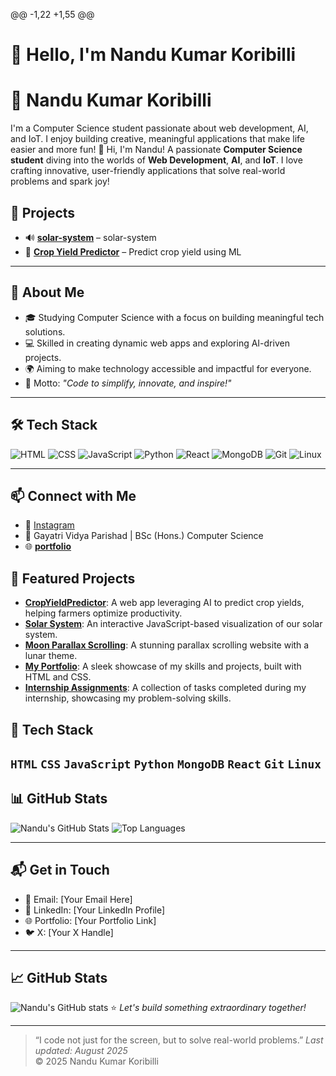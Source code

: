 @@ -1,22 +1,55 @@
# 👋 Hello, I'm Nandu Kumar Koribilli
# 🌟 Nandu Kumar Koribilli

I'm a Computer Science student passionate about web development, AI, and IoT. I enjoy building creative, meaningful applications that make life easier and more fun!
👋 Hi, I'm Nandu! A passionate **Computer Science student** diving into the worlds of **Web Development**, **AI**, and **IoT**. I love crafting innovative, user-friendly applications that solve real-world problems and spark joy!

## 🚀 Projects
- 🔊 **[solar-system](https://github.com/Nandukumar-koribilli/solar-system)** – solar-system
- 🌱 **[Crop Yield Predictor](https://github.com/Nandukumar-koribilli/CropYieldPredictor/tree/main/CropYieldPredictor)** – Predict crop yield using ML
---

## 🚀 About Me
- 🎓 Studying Computer Science with a focus on building meaningful tech solutions.
- 💻 Skilled in creating dynamic web apps and exploring AI-driven projects.
- 🌍 Aiming to make technology accessible and impactful for everyone.
- 🎯 Motto: *"Code to simplify, innovate, and inspire!"*

---

## 🛠️ Tech Stack
![HTML](https://img.shields.io/badge/-HTML-E34F26?logo=html5&logoColor=white&style=flat)
![CSS](https://img.shields.io/badge/-CSS-1572B6?logo=css3&logoColor=white&style=flat)
![JavaScript](https://img.shields.io/badge/-JavaScript-F7DF1E?logo=javascript&logoColor=black&style=flat)
![Python](https://img.shields.io/badge/-Python-3776AB?logo=python&logoColor=white&style=flat)
![React](https://img.shields.io/badge/-React-61DAFB?logo=react&logoColor=black&style=flat)
![MongoDB](https://img.shields.io/badge/-MongoDB-47A248?logo=mongodb&logoColor=white&style=flat)
![Git](https://img.shields.io/badge/-Git-F05032?logo=git&logoColor=white&style=flat)
![Linux](https://img.shields.io/badge/-Linux-FCC624?logo=linux&logoColor=black&style=flat)

---

## 📫 Connect with Me
- 💼 [Instagram](https://www.instagram.com/nandukumar_official)
- 📍 Gayatri Vidya Parishad | BSc (Hons.) Computer Science
- 🌐 **[portfolio](https://github.com/Nandukumar-koribilli/my-portfolio)** 
## 🌟 Featured Projects
- **[CropYieldPredictor](https://github.com/Nandukumar-koribilli/CropYieldPredictor)**: A web app leveraging AI to predict crop yields, helping farmers optimize productivity.  
- **[Solar System](https://github.com/Nandukumar-koribilli/solar-system)**: An interactive JavaScript-based visualization of our solar system.  
- **[Moon Parallax Scrolling](https://github.com/Nandukumar-koribilli/moon-parallax-scrolling)**: A stunning parallax scrolling website with a lunar theme.  
- **[My Portfolio](https://github.com/Nandukumar-koribilli/my-portfolio)**: A sleek showcase of my skills and projects, built with HTML and CSS.  
- **[Internship Assignments](https://github.com/Nandukumar-koribilli/internship-assignments)**: A collection of tasks completed during my internship, showcasing my problem-solving skills.

## 🧠 Tech Stack
`HTML` `CSS` `JavaScript` `Python` `MongoDB` `React` `Git` `Linux`
---

## 📊 GitHub Stats
![Nandu's GitHub Stats](https://github-readme-stats.vercel.app/api?username=Nandukumar-koribilli&show_icons=true&theme=radical)
![Top Languages](https://github-readme-stats.vercel.app/api/top-langs/?username=Nandukumar-koribilli&layout=compact&theme=radical)

---

## 📬 Get in Touch
- 📧 Email: [Your Email Here]
- 💼 LinkedIn: [Your LinkedIn Profile]
- 🌐 Portfolio: [Your Portfolio Link]
- 🐦 X: [Your X Handle]

---

## 📈 GitHub Stats
![Nandu's GitHub stats](https://github-readme-stats.vercel.app/api?username=nandukumar-koribilli&show_icons=true&theme=github_dark)
⭐️ *Let's build something extraordinary together!*

---

> “I code not just for the screen, but to solve real-world problems.”
*Last updated: August 2025*  
© 2025 Nandu Kumar Koribilli
